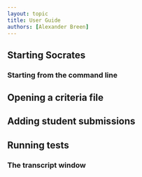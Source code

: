 ```yaml
---
layout: topic
title: User Guide
authors: [Alexander Breen]
---
```


## Starting Socrates


### Starting from the command line


## Opening a criteria file


## Adding student submissions


## Running tests

### The transcript window


## 
